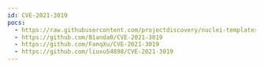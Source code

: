```yaml
---
id: CVE-2021-3019
pocs:
  - https://raw.githubusercontent.com/projectdiscovery/nuclei-templates/master/cves/CVE-2021-3019.yaml
  - https://github.com/B1anda0/CVE-2021-3019
  - https://github.com/FanqXu/CVE-2021-3019
  - https://github.com/liuxu54898/CVE-2021-3019
---
```

